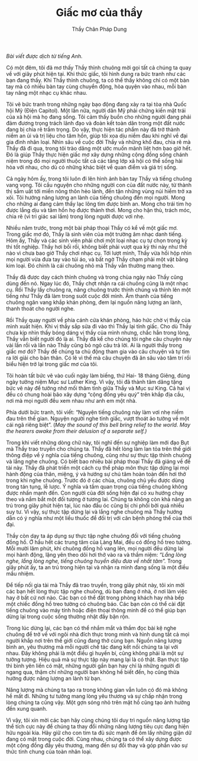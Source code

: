 ﻿---
title: Giấc mơ của thầy
author: Thầy Chân Pháp Dung
---

*Bài viết được dịch từ tiếng Anh.*

Có một đêm, tôi đã mơ thấy Thầy thỉnh chuông mời gọi tất cả chúng ta quay về với giây phút hiện tại. Khi thức giấc, tôi hình dung ra bức tranh như các bạn đang thấy. Khi Thầy thỉnh chuông, ta có thể thấy không chỉ có một bàn tay mà có nhiều bàn tay cùng chuyển động, hòa quyện vào nhau, mỗi bàn tay nâng một nhạc cụ khác nhau. 

Tôi vẽ bức tranh trong những ngày bạo động đang xảy ra tại tòa nhà Quốc hội Mỹ (Điện Capitol). Một lần nữa, người dân Mỹ phải chứng kiến mặt trái của xã hội mà họ đang sống. Tôi cảm thấy buồn cho những người đang phải đảm đương trọng trách lãnh đạo và đoàn kết toàn dân trong một đất nước đang bị chia rẽ trầm trọng. Do vậy, thực hiện tác phẩm này đã trở thành niềm an ủi và trị liệu cho tâm hồn, giúp tôi xoa dịu niềm đau khi nghĩ về đại gia đình nhân loại. Nhìn sâu về cuộc đời Thầy và những khổ đau, chia rẽ mà Thầy đã đi qua, trong tôi trào dâng một ước muốn mãnh liệt hơn bao giờ hết. Đó là giúp Thầy thực hiện giấc mơ xây dựng những cộng đồng sống chánh niệm trong đó mọi người thuộc tất cả các tầng lớp xã hội có thể sống hài hòa với nhau, cho dù có những khác biệt về quan điểm và giá trị sống. 

Cả ngày hôm ấy, trong tôi luôn đi lên hình ảnh bàn tay Thầy và tiếng chuông vang vọng. Tôi cầu nguyện cho những người con của đất nước này, từ thành thị sầm uất tới miền nông thôn hẻo lánh, đến tận những vùng núi hiểm trở xa xôi. Tôi hướng năng lượng an lành của tiếng chuông đến mọi người. Mong cho những ai đang cảm thấy lạc lõng tìm được bình an. Mong cho trái tim họ được lắng dịu và tâm hồn họ được thảnh thơi. Mong cho hận thù, trách móc, chia rẽ (vì tri giác sai lầm) trong lòng người được vơi nhẹ. 

Nhiều năm trước, trong một bài pháp thoại Thầy có kể về một giấc mơ. Trong giấc mơ đó, Thầy là sinh viên của một trường âm nhạc danh tiếng. Hôm ấy, Thầy và các sinh viên phải chơi một loại nhạc cụ tự chọn trong kỳ thi tốt nghiệp. Thầy hơi bối rối, không biết phải vượt qua kỳ thi này như thế nào vì chưa bao giờ Thầy chơi nhạc cụ. Tới lượt mình, Thầy vừa hồi hộp nhìn mọi người vừa đưa tay vào túi áo, và bất ngờ Thầy chạm phải một vật bằng kim loại. Đó chính là cái chuông nhỏ mà Thầy vẫn thường mang theo.

Thầy đã được dạy cách thỉnh chuông và trong chùa ngày nào Thầy cũng dùng đến nó. Ngay lúc đó, Thầy chợt nhận ra cái chuông cũng là một nhạc cụ. Rồi Thầy lấy chuông ra, nâng chuông trước thính chúng và thỉnh lên một tiếng như Thầy đã làm trong suốt cuộc đời mình. Âm thanh của tiếng chuông ngân vang khắp khán phòng, đem lại nguồn năng lượng an lành, thanh thoát cho người nghe. 

Rồi Thầy quay người về phía cánh cửa khán phòng, háo hức chờ vị thầy của mình xuất hiện. Khi vị thầy sắp sửa đi vào thì Thầy lại tỉnh giấc. Cho dù Thầy chưa kịp nhìn thấy bóng dáng vị thầy của mình nhưng, chắc hẳn trong lòng, Thầy vẫn biết người đó là ai. Thầy đã kể cho chúng tôi nghe câu chuyện này vài lần rồi và lần nào Thầy cũng bỏ ngỏ câu trả lời. Ai là người thầy trong giấc mơ đó? Thầy để chúng ta chủ động tham gia vào câu chuyện và tự tìm ra lời giải cho bản thân. Có lẽ vì thế mà câu chuyện đã ăn sâu vào tâm trí rồi biểu hiện trở lại trong giấc mơ của tôi. 

Tôi hoàn tất bức vẽ vào cuối ngày làm biếng, thứ Hai- 18 tháng Giêng, đúng ngày tưởng niệm Mục sư Luther King. Vì vậy, tôi đã thành tâm dâng tặng bức vẽ này để tưởng nhớ mối thâm tình giữa Thầy và Mục sư King. Cả hai vị đều có chung hoài bão xây dựng “cộng đồng yêu quý” trên khắp địa cầu, nơi mà mọi người đều xem nhau như anh em một nhà. 

Phía dưới bức tranh, tôi viết: “Nguyện tiếng chuông này làm vơi nhẹ niềm đau trên thế gian. Nguyện người nghe tỉnh giấc, vượt thoát ảo tưởng về một cái ngã riêng biệt”. (*May the sound of this bell bring relief to the world. May the hearers awake from their delusion of a separate self.)* 

Trong khi viết những dòng chữ này, tôi nghĩ đến sự nghiệp làm mới đạo Bụt mà Thầy trao truyền cho chúng ta. Thầy đã hết lòng làm lan tỏa trên thế giới thông điệp về ý nghĩa của tiếng chuông, cũng như sự thực tập thỉnh chuông và lắng nghe chuông. Có biết bao nhiêu bài pháp thoại Thầy đã giảng về đề tài này. Thầy đã phát triển một cách cụ thể pháp môn thực tập dừng lại mọi hành động của thân, miệng, ý và hướng sự chú tâm hoàn toàn đến hơi thở trong khi nghe chuông. Trước đó ở các chùa, chuông chủ yếu được dùng trong tán tụng, lễ lược. Ý nghĩa và tầm quan trọng của tiếng chuông không được nhấn mạnh đến. Con người của đời sống hiện đại có xu hướng chạy theo và nắm bắt một đối tượng ở tương lai. Chúng ta không còn khả năng an trú trong giây phút hiện tại, lúc nào đầu óc cũng bị chi phối bởi quá nhiều suy tư. Vì vậy, sự thực tập dừng lại và lắng nghe chuông mà Thầy hướng dẫn có ý nghĩa như một liều thuốc để đối trị với căn bệnh phóng thể của thời đại.

Thầy còn dạy ta áp dụng sự thực tập nghe chuông đối với tiếng chuông đồng hồ. Ở hầu hết các trung tâm của Làng Mai, đều có đồng hồ treo tường. Mỗi mười lăm phút, khi chuông đồng hồ vang lên, mọi người đều dừng lại mọi hành động, lặng yên theo dõi hơi thở vào ra và thầm niệm: *“Lắng lòng nghe, lắng lòng nghe, tiếng chuông huyền diệu đưa về nhất tâm”.* Trong giây phút ấy, ta an trú trong hiện tại và nhận ra mình đang sống là một điều mầu nhiệm. 

Để tiếp nối gia tài mà Thầy đã trao truyền, trong giây phút này, tôi xin mời các bạn hết lòng thực tập nghe chuông, dù bạn đang ở nhà, ở nơi làm việc hay ở bất cứ nơi nào. Các bạn có thể đặt trong phòng khách hay nhà bếp một chiếc đồng hồ treo tường có chuông báo. Các bạn còn có thể cài đặt tiếng chuông vào máy tính hoặc điện thoại thông minh để có thể giúp bạn dừng lại trong cuộc sống thường nhật đầy bận rộn.

Trong lúc dừng lại, các bạn có thể nhắm mắt và thầm đọc bài kệ nghe chuông để trở về với ngôi nhà đích thực trong mình và hình dung tất cả mọi người khắp nơi trên thế giới cũng đang thở cùng bạn. Nguồn năng lượng bình an, yêu thương mà mỗi người chế tác đang kết nối chúng ta lại với nhau. Đây không phải là một điều gì huyền bí, cũng không phải là một sự tưởng tượng. Hiệu quả mà sự thực tập này mang lại là có thật. Bạn thực tập thì bình yên liền có mặt, những người gần bạn hay chỉ là những người đi ngang qua, thậm chí những người bạn không hề biết đến, họ cũng thừa hưởng được năng lượng an lành từ bạn. 

Năng lượng mà chúng ta tạo ra trong không gian vẫn luôn có đó mà không hề mất đi. Những tư tưởng mang lòng yêu thương và sự chấp nhận trong lòng chúng ta cũng vậy. Một gợn sóng nhỏ trên mặt hồ cũng tạo ảnh hưởng đến xung quanh.

Vì vậy, tôi xin mời các bạn hãy cùng chúng tôi duy trì nguồn năng lượng tập thể tích cực này để chúng ta thay đổi những năng lượng tiêu cực đang hiện hữu ngoài kia. Hãy giữ cho con tim ta đủ sức mạnh để ôm lấy những giận dữ đang có mặt trong cuộc đời. Cùng nhau, chúng ta có thể xây dựng được một cộng đồng đầy yêu thương, mang đến sự đổi thay và góp phần vào sự thức tỉnh chung của toàn nhân loại.
